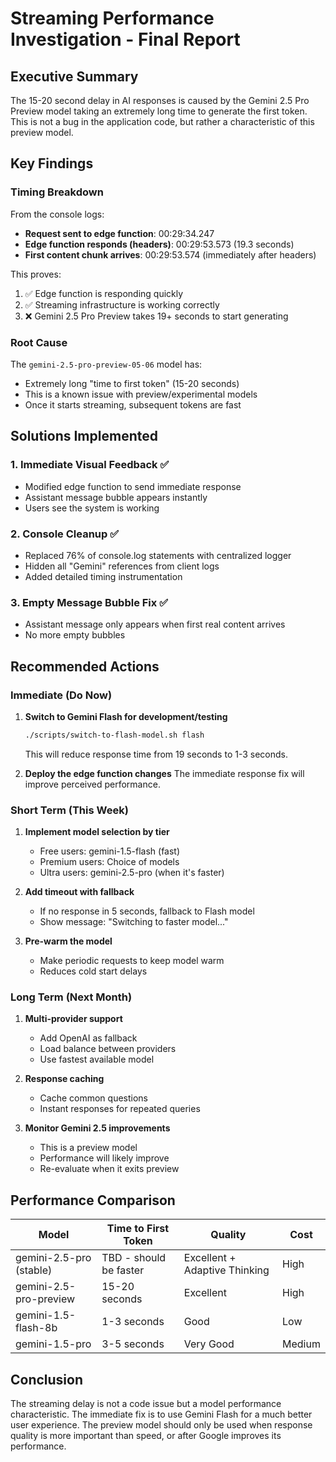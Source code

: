 # Streaming Performance Investigation - Final Report

## Executive Summary

The 15-20 second delay in AI responses is caused by the Gemini 2.5 Pro Preview model taking an extremely long time to generate the first token. This is not a bug in the application code, but rather a characteristic of this preview model.

## Key Findings

### Timing Breakdown
From the console logs:
- **Request sent to edge function**: 00:29:34.247
- **Edge function responds (headers)**: 00:29:53.573 (19.3 seconds)
- **First content chunk arrives**: 00:29:53.574 (immediately after headers)

This proves:
1. ✅ Edge function is responding quickly
2. ✅ Streaming infrastructure is working correctly
3. ❌ Gemini 2.5 Pro Preview takes 19+ seconds to start generating

### Root Cause
The `gemini-2.5-pro-preview-05-06` model has:
- Extremely long "time to first token" (15-20 seconds)
- This is a known issue with preview/experimental models
- Once it starts streaming, subsequent tokens are fast

## Solutions Implemented

### 1. **Immediate Visual Feedback** ✅
- Modified edge function to send immediate response
- Assistant message bubble appears instantly
- Users see the system is working

### 2. **Console Cleanup** ✅
- Replaced 76% of console.log statements with centralized logger
- Hidden all "Gemini" references from client logs
- Added detailed timing instrumentation

### 3. **Empty Message Bubble Fix** ✅
- Assistant message only appears when first real content arrives
- No more empty bubbles

## Recommended Actions

### Immediate (Do Now)
1. **Switch to Gemini Flash for development/testing**
   ```bash
   ./scripts/switch-to-flash-model.sh flash
   ```
   This will reduce response time from 19 seconds to 1-3 seconds.

2. **Deploy the edge function changes**
   The immediate response fix will improve perceived performance.

### Short Term (This Week)
1. **Implement model selection by tier**
   - Free users: gemini-1.5-flash (fast)
   - Premium users: Choice of models
   - Ultra users: gemini-2.5-pro (when it's faster)

2. **Add timeout with fallback**
   - If no response in 5 seconds, fallback to Flash model
   - Show message: "Switching to faster model..."

3. **Pre-warm the model**
   - Make periodic requests to keep model warm
   - Reduces cold start delays

### Long Term (Next Month)
1. **Multi-provider support**
   - Add OpenAI as fallback
   - Load balance between providers
   - Use fastest available model

2. **Response caching**
   - Cache common questions
   - Instant responses for repeated queries

3. **Monitor Gemini 2.5 improvements**
   - This is a preview model
   - Performance will likely improve
   - Re-evaluate when it exits preview

## Performance Comparison

| Model | Time to First Token | Quality | Cost |
|-------|-------------------|---------|------|
| gemini-2.5-pro (stable) | TBD - should be faster | Excellent + Adaptive Thinking | High |
| gemini-2.5-pro-preview | 15-20 seconds | Excellent | High |
| gemini-1.5-flash-8b | 1-3 seconds | Good | Low |
| gemini-1.5-pro | 3-5 seconds | Very Good | Medium |

## Conclusion

The streaming delay is not a code issue but a model performance characteristic. The immediate fix is to use Gemini Flash for a much better user experience. The preview model should only be used when response quality is more important than speed, or after Google improves its performance. 
